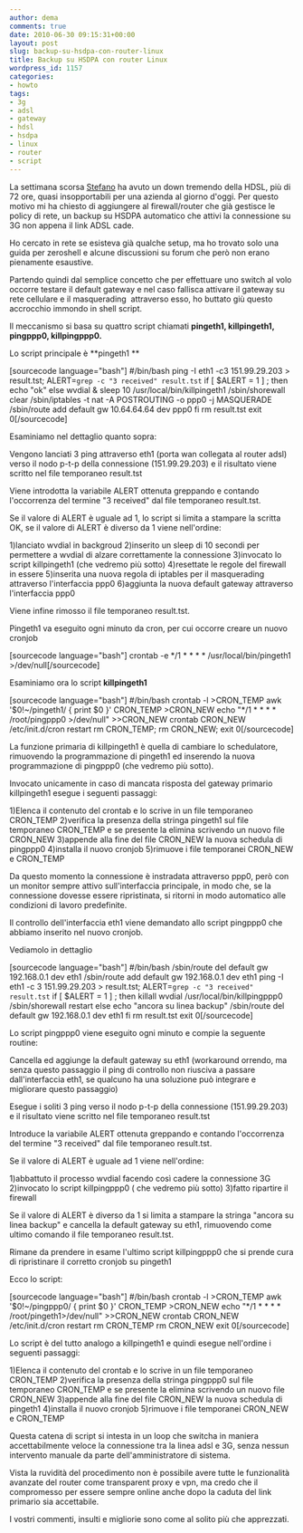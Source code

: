 ```yaml
---
author: dema
comments: true
date: 2010-06-30 09:15:31+00:00
layout: post
slug: backup-su-hsdpa-con-router-linux
title: Backup su HSDPA con router Linux
wordpress_id: 1157
categories:
- howto
tags:
- 3g
- adsl
- gateway
- hdsl
- hsdpa
- linux
- router
- script
---
```


La settimana scorsa [Stefano](http://www.sottoli.it/) ha avuto un down tremendo della HDSL, più di 72 ore, quasi insopportabili per una azienda al giorno d'oggi. Per questo motivo mi ha chiesto di aggiungere al firewall/router che già gestisce le policy di rete, un backup su HSDPA automatico che attivi la connessione su 3G non appena il link ADSL cade.

Ho cercato in rete se esisteva già qualche setup, ma ho trovato solo una guida per zeroshell e alcune discussioni su forum che però non erano pienamente esaustive.

Partendo quindi dal semplice concetto che per effettuare uno switch al volo occorre testare il default gateway e nel caso fallisca attivare il gateway su rete cellulare e il masquerading  attraverso esso, ho buttato giù questo accrocchio immondo in shell script.

Il meccanismo si basa su quattro script chiamati **pingeth1, killpingeth1, pingppp0, killpingppp0.**

Lo script principale è **pingeth1 **

[sourcecode language="bash"]
#/bin/bash
ping -I eth1 -c3 151.99.29.203 > result.tst;
ALERT=`grep -c "3 received" result.tst`
if [ $ALERT = 1 ] ; then
echo "ok"
else
wvdial &
sleep 10
/usr/local/bin/killpingeth1
/sbin/shorewall clear
/sbin/iptables  -t  nat  -A  POSTROUTING  -o  ppp0 -j  MASQUERADE
/sbin/route add default gw 10.64.64.64 dev ppp0
fi
rm result.tst
exit 0[/sourcecode]

Esaminiamo nel dettaglio quanto sopra:

Vengono lanciati 3 ping attraverso eth1 (porta wan collegata al router adsl) verso il nodo p-t-p della connessione (151.99.29.203) e il risultato viene scritto nel file temporaneo result.tst

Viene introdotta la variabile ALERT ottenuta greppando e contando l'occorrenza del termine "3 received" dal file temporaneo result.tst.

Se il valore di ALERT è uguale ad 1, lo script si limita a stampare la scritta OK, se il valore di ALERT è diverso da 1 viene nell'ordine:

1)lanciato wvdial in backgroud
2)inserito un sleep di 10 secondi per permettere a wvdial di alzare correttamente la connessione
3)invocato lo script killpingeth1 (che vedremo più sotto)
4)resettate le regole del firewall in essere
5)inserita una nuova regola di iptables per il masquerading attraverso l'interfaccia ppp0
6)aggiunta la nuova default gateway attraverso l'interfaccia ppp0

Viene infine rimosso il file temporaneo result.tst.

Pingeth1 va eseguito ogni minuto da cron, per cui occorre creare un nuovo cronjob

[sourcecode language="bash"]
crontab -e
*/1 * * * * /usr/local/bin/pingeth1 >/dev/null[/sourcecode]

Esaminiamo ora lo script **killpingeth1**

[sourcecode language="bash"]
#/bin/bash
crontab -l >CRON_TEMP
awk '$0!~/pingeth1/ { print $0 }' CRON_TEMP >CRON_NEW
echo "*/1 * * * * /root/pingppp0 >/dev/null" >>CRON_NEW
crontab CRON_NEW
/etc/init.d/cron restart
rm CRON_TEMP;
rm CRON_NEW;
exit 0[/sourcecode]

La funzione primaria di killpingeth1 è quella di cambiare lo schedulatore, rimuovendo la programmazione di pingeth1 ed inserendo la nuova programmazione di pingppp0 (che vedremo più sotto).

Invocato unicamente in caso di mancata risposta del gateway primario killpingeth1 esegue i seguenti passaggi:

1)Elenca il contenuto del crontab e lo scrive in un file temporaneo CRON_TEMP
2)verifica la presenza della stringa pingeth1 sul file temporaneo CRON_TEMP e se presente la elimina scrivendo un nuovo file CRON_NEW
3)appende alla fine del file CRON_NEW la nuova schedula di pingppp0
4)installa il nuovo cronjob
5)rimuove i file temporanei CRON_NEW e CRON_TEMP

Da questo momento la connessione è instradata attraverso ppp0, però con un monitor sempre attivo sull'interfaccia principale, in modo che, se la connessione dovesse essere ripristinata, si ritorni in modo automatico alle condizioni di lavoro predefinite.

Il controllo dell'interfaccia eth1 viene demandato allo script pingppp0 che abbiamo inserito nel nuovo cronjob.

Vediamolo in dettaglio

[sourcecode language="bash"]
#/bin/bash
/sbin/route del default gw 192.168.0.1 dev eth1
/sbin/route add default gw 192.168.0.1 dev eth1
ping -I eth1 -c 3 151.99.29.203 > result.tst;
ALERT=`grep -c "3 received" result.tst`
if [ $ALERT = 1 ] ; then
killall wvdial
/usr/local/bin/killpingppp0
/sbin/shorewall restart
else
echo "ancora su linea backup"
/sbin/route del default gw 192.168.0.1 dev eth1
fi
rm result.tst
exit 0[/sourcecode]

Lo script pingppp0 viene eseguito ogni minuto e compie la seguente routine:

Cancella ed aggiunge la default gateway su eth1 (workaround orrendo, ma senza questo passaggio il ping di controllo non riusciva a passare dall'interfaccia eth1, se qualcuno ha una soluzione può integrare e migliorare questo passaggio)

Esegue i soliti 3 ping verso il nodo p-t-p della connessione (151.99.29.203) e il risultato viene scritto nel file temporaneo result.tst

Introduce la variabile ALERT ottenuta greppando e contando l'occorrenza del termine "3 received" dal file temporaneo result.tst.

Se il valore di ALERT è uguale ad 1 viene nell'ordine:

1)abbattuto il processo wvdial facendo così cadere la connessione 3G
2)invocato lo script killpingppp0 ( che vedremo più sotto)
3)fatto ripartire il firewall

Se il valore di ALERT è diverso da 1 si limita a stampare la stringa "ancora su linea backup" e cancella la default gateway su eth1, rimuovendo come ultimo comando il file temporaneo result.tst.

Rimane da prendere in esame l'ultimo script killpingppp0 che si prende cura di ripristinare il corretto cronjob su pingeth1

Ecco lo script:

[sourcecode language="bash"]
#/bin/bash
crontab -l >CRON_TEMP
awk '$0!~/pingppp0/ { print $0 }' CRON_TEMP >CRON_NEW
echo "*/1 * * * * /root/pingeth1>/dev/null" >>CRON_NEW
crontab CRON_NEW
/etc/init.d/cron restart
rm CRON_TEMP
rm CRON_NEW
exit 0[/sourcecode]

Lo script è del tutto analogo a killpingeth1 e quindi esegue nell'ordine i seguenti passaggi:

1)Elenca il contenuto del crontab e lo scrive in un file temporaneo CRON_TEMP
2)verifica la presenza della stringa pingppp0 sul file temporaneo CRON_TEMP e se presente la elimina scrivendo un nuovo file CRON_NEW
3)appende alla fine del file CRON_NEW la nuova schedula di pingeth1
4)installa il nuovo cronjob
5)rimuove i file temporanei CRON_NEW e CRON_TEMP

Questa catena di script si intesta in un loop che switcha in maniera accettabilmente veloce la connessione tra la linea adsl e 3G, senza nessun intervento manuale da parte dell'amministratore di sistema.

Vista la ruvidità del procedimento non è possibile avere tutte le funzionalità avanzate del router come transparent proxy e vpn, ma credo che il compromesso per essere sempre online anche dopo la caduta del link primario sia accettabile.

I vostri commenti, insulti e migliorie sono come al solito più che apprezzati.
